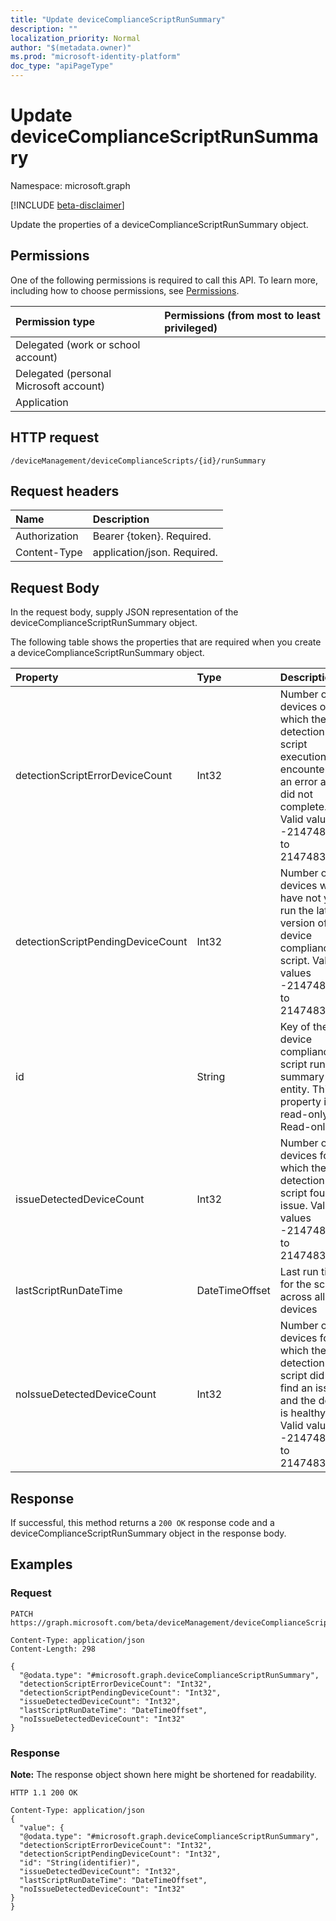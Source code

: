 ```yaml
---
title: "Update deviceComplianceScriptRunSummary"
description: ""
localization_priority: Normal
author: "$(metadata.owner)"
ms.prod: "microsoft-identity-platform"
doc_type: "apiPageType"
---
```


# Update deviceComplianceScriptRunSummary

Namespace: microsoft.graph

[!INCLUDE [beta-disclaimer](../../includes/beta-disclaimer.md)]

Update the properties of a deviceComplianceScriptRunSummary object.

## Permissions

One of the following permissions is required to call this API. To learn more, including how to choose permissions, see [Permissions](/graph/permissions-reference).

| Permission type                        | Permissions (from most to least privileged) |
| :------------------------------------- | :------------------------------------------ |
| Delegated (work or school account)     |                                             |
| Delegated (personal Microsoft account) |                                             |
| Application                            |                                             |

## HTTP request

<!-- {
  "blockType": "ignored"
}
-->

```http
/deviceManagement/deviceComplianceScripts/{id}/runSummary

```

## Request headers

| Name          | Description                 |
| :------------ | :-------------------------- |
| Authorization | Bearer {token}. Required.   |
| Content-Type  | application/json. Required. |

## Request Body

In the request body, supply JSON representation of the deviceComplianceScriptRunSummary object.

<!-- Actions and Functions -->

<!-- CRUD Methods -->

The following table shows the properties that are required when you create a deviceComplianceScriptRunSummary object.

| Property                          | Type           | Description                                                                                                                                 |
| :-------------------------------- | :------------- | :------------------------------------------------------------------------------------------------------------------------------------------ |
| detectionScriptErrorDeviceCount   | Int32          | Number of devices on which the detection script execution encountered an error and did not complete. Valid values -2147483648 to 2147483647 |
| detectionScriptPendingDeviceCount | Int32          | Number of devices which have not yet run the latest version of the device compliance script. Valid values -2147483648 to 2147483647         |
| id                                | String         | Key of the device compliance script run summary entity. This property is read-only. Read-only.                                              |
| issueDetectedDeviceCount          | Int32          | Number of devices for which the detection script found an issue. Valid values -2147483648 to 2147483647                                     |
| lastScriptRunDateTime             | DateTimeOffset | Last run time for the script across all devices                                                                                             |
| noIssueDetectedDeviceCount        | Int32          | Number of devices for which the detection script did not find an issue and the device is healthy. Valid values -2147483648 to 2147483647    |

## Response

If successful, this method returns a `200 OK` response code and a deviceComplianceScriptRunSummary object in the response body.

## Examples

### Request

<!-- {
  "blockType": "request",
  "name": "update_devicecompliancescriptrunsummary"
}
-->

```http
PATCH https://graph.microsoft.com/beta/deviceManagement/deviceComplianceScripts/{id}/runSummary

Content-Type: application/json
Content-Length: 298

{
  "@odata.type": "#microsoft.graph.deviceComplianceScriptRunSummary",
  "detectionScriptErrorDeviceCount": "Int32",
  "detectionScriptPendingDeviceCount": "Int32",
  "issueDetectedDeviceCount": "Int32",
  "lastScriptRunDateTime": "DateTimeOffset",
  "noIssueDetectedDeviceCount": "Int32"
}

```

### Response

**Note:** The response object shown here might be shortened for readability.

<!-- {
  "blockType": "response",
  "truncated": true,
  "@odata.type": "microsoft.management.services.api.deviceComplianceScriptRunSummary"
}
-->

```http
HTTP 1.1 200 OK

Content-Type: application/json
{
  "value": {
  "@odata.type": "#microsoft.graph.deviceComplianceScriptRunSummary",
  "detectionScriptErrorDeviceCount": "Int32",
  "detectionScriptPendingDeviceCount": "Int32",
  "id": "String(identifier)",
  "issueDetectedDeviceCount": "Int32",
  "lastScriptRunDateTime": "DateTimeOffset",
  "noIssueDetectedDeviceCount": "Int32"
}
}

```